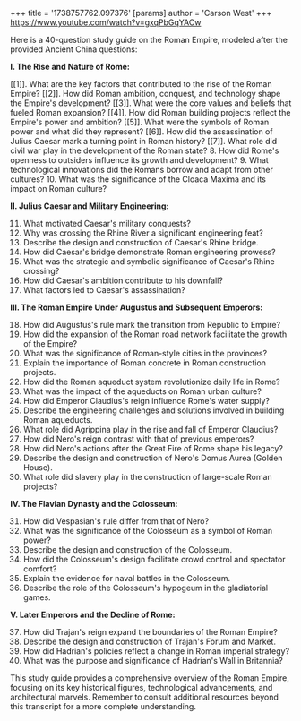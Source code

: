 +++
 title = '1738757762.097376'
[params]
	author = 'Carson West'
+++
https://www.youtube.com/watch?v=gxqPbGqYACw

Here is a 40-question study guide on the Roman Empire, modeled after the provided Ancient China questions:

**I.  The Rise and Nature of Rome:**

[[1]].  What are the key factors that contributed to the rise of the Roman Empire?
[[2]].  How did Roman ambition, conquest, and technology shape the Empire's development?
[[3]].  What were the core values and beliefs that fueled Roman expansion?
[[4]].  How did Roman building projects reflect the Empire's power and ambition?
[[5]].  What were the symbols of Roman power and what did they represent?
[[6]].  How did the assassination of Julius Caesar mark a turning point in Roman history?
[[7]].  What role did civil war play in the development of the Roman state?
8.  How did Rome's openness to outsiders influence its growth and development?
9.  What technological innovations did the Romans borrow and adapt from other cultures?
10. What was the significance of the Cloaca Maxima and its impact on Roman culture?


**II.  Julius Caesar and Military Engineering:**

11. What motivated Caesar's military conquests?
12. Why was crossing the Rhine River a significant engineering feat?
13. Describe the design and construction of Caesar's Rhine bridge.
14. How did Caesar's bridge demonstrate Roman engineering prowess?
15. What was the strategic and symbolic significance of Caesar's Rhine crossing?
16. How did Caesar's ambition contribute to his downfall?
17. What factors led to Caesar's assassination?


**III. The Roman Empire Under Augustus and Subsequent Emperors:**

18. How did Augustus's rule mark the transition from Republic to Empire?
19. How did the expansion of the Roman road network facilitate the growth of the Empire?
20. What was the significance of Roman-style cities in the provinces?
21. Explain the importance of Roman concrete in Roman construction projects.
22. How did the Roman aqueduct system revolutionize daily life in Rome?
23. What was the impact of the aqueducts on Roman urban culture?
24. How did Emperor Claudius's reign influence Rome's water supply?
25. Describe the engineering challenges and solutions involved in building Roman aqueducts.
26. What role did Agrippina play in the rise and fall of Emperor Claudius?
27. How did Nero's reign contrast with that of previous emperors?
28. How did Nero's actions after the Great Fire of Rome shape his legacy?
29. Describe the design and construction of Nero's Domus Aurea (Golden House).
30. What role did slavery play in the construction of large-scale Roman projects?


**IV.  The Flavian Dynasty and the Colosseum:**

31. How did Vespasian's rule differ from that of Nero?
32. What was the significance of the Colosseum as a symbol of Roman power?
33. Describe the design and construction of the Colosseum.
34. How did the Colosseum's design facilitate crowd control and spectator comfort?
35. Explain the evidence for naval battles in the Colosseum.
36. Describe the role of the Colosseum's hypogeum in the gladiatorial games.


**V. Later Emperors and the Decline of Rome:**

37. How did Trajan's reign expand the boundaries of the Roman Empire?
38. Describe the design and construction of Trajan's Forum and Market.
39. How did Hadrian's policies reflect a change in Roman imperial strategy?
40. What was the purpose and significance of Hadrian's Wall in Britannia?


This study guide provides a comprehensive overview of the Roman Empire, focusing on its key historical figures, technological advancements, and architectural marvels.  Remember to consult additional resources beyond this transcript for a more complete understanding.

